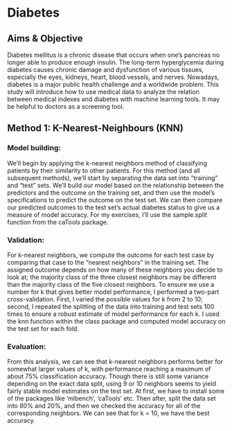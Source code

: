 # Diabetes
## Aims & Objective
Diabetes mellitus is a chronic disease that occurs when one’s pancreas no longer able to produce enough insulin.  The  long-term  hyperglycemia  during  diabetes  causes  chronic  damage  and dysfunction  of  various  tissues,  especially  the  eyes,  kidneys,  heart,  blood  vessels,  and  nerves. Nowadays, diabetes is a major public health challenge and a worldwide problem. This study will introduce how to use medical data to analyze the relation between medical indexes and diabetes with machine learning tools. It may be helpful to doctors as a screening tool.
## Method 1: K-Nearest-Neighbours (KNN)
### Model building: 
We’ll begin by applying the k-nearest neighbors method of classifying patients by their similarity to other patients. For this method (and all subsequent methods), we’ll start by separating the data set into “training” and “test” sets. We’ll build our model based on the relationship between the predictors and the outcome on the training set, and then use the model’s specifications to predict the outcome on the test set. We can then compare our predicted outcomes to the test set’s actual diabetes status to give us a measure of model accuracy. For my exercises, I’ll use the sample.split function from the caTools package.
### Validation:
For k-nearest neighbors, we compute the outcome for each test case by comparing that case to the “nearest neighbors” in the training set. The assigned outcome depends on how many of these neighbors you decide to look at; the majority class of the three closest neighbors may be different than the majority class of the five closest neighbors.
To ensure we use a number for k that gives better model performance, I performed a two-part cross-validation. First, I varied the possible values for k from 2 to 10; second, I repeated the splitting of the data into training and test sets 100 times to ensure a robust estimate of model performance for each k. I used the knn function within the class package and computed model accuracy on the test set for each fold.
### Evaluation: 
From this analysis, we can see that k-nearest neighbors performs better for somewhat larger values of k, with performance reaching a maximum of about 75% classification accuracy. Though there is still some variance depending on the exact data split, using 9 or 10 neighbors seems to yield fairly stable model estimates on the test set.
At first, we have to install some of the packages like ‘mlbench’, ‘caTools’ etc. Then after, split the data set into 80% and 20%, and then we checked the accuracy for all of the corresponding neighbors. We can see that for k = 10, we have the best accuracy. 
